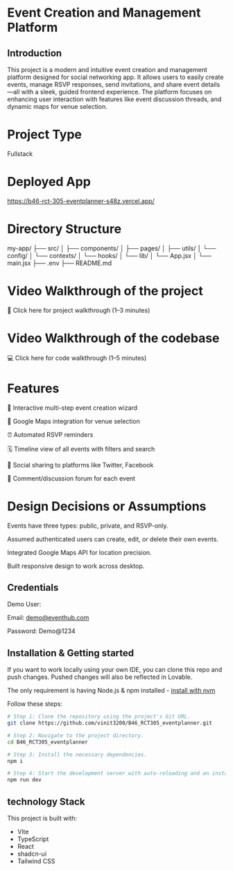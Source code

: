 # Event Creation and Management Platform

## Introduction
This project is a modern and intuitive event creation and management platform designed for social networking app. It allows users to easily create events, manage RSVP responses, send invitations, and share event details—all with a sleek, guided frontend experience. The platform focuses on enhancing user interaction with features like event discussion threads, and dynamic maps for venue selection. 

# Project Type
Fullstack

# Deployed App
https://b46-rct-305-eventplanner-s48z.vercel.app/

# Directory Structure
my-app/
├── src/
│   ├── components/
│   ├── pages/
│   ├── utils/
│   └── config/
│   └── contexts/
│   └── hooks/
│   └── lib/
│   └── App.jsx
│   └── main.jsx
├── .env
├── README.md

# Video Walkthrough of the project
🎥 Click here for project walkthrough (1–3 minutes)

# Video Walkthrough of the codebase
💻 Click here for code walkthrough (1–5 minutes)

# Features
🧭 Interactive multi-step event creation wizard

📍 Google Maps integration for venue selection

⏰ Automated RSVP reminders

🗓️ Timeline view of all events with filters and search

📢 Social sharing to platforms like Twitter, Facebook

💬 Comment/discussion forum for each event

# Design Decisions or Assumptions

Events have three types: public, private, and RSVP-only.

Assumed authenticated users can create, edit, or delete their own events.

Integrated Google Maps API for location precision.

Built responsive design to work across desktop.

## Credentials
Demo User:

Email: demo@eventhub.com

Password: Demo@1234

## Installation & Getting started

If you want to work locally using your own IDE, you can clone this repo and push changes. Pushed changes will also be reflected in Lovable.

The only requirement is having Node.js & npm installed - [install with nvm](https://github.com/nvm-sh/nvm#installing-and-updating)

Follow these steps:

```sh
# Step 1: Clone the repository using the project's Git URL.
git clone https://github.com/vinit3200/B46_RCT305_eventplanner.git

# Step 2: Navigate to the project directory.
cd B46_RCT305_eventplanner

# Step 3: Install the necessary dependencies.
npm i

# Step 4: Start the development server with auto-reloading and an instant preview.
npm run dev
```

## technology Stack

This project is built with:

- Vite
- TypeScript
- React
- shadcn-ui
- Tailwind CSS